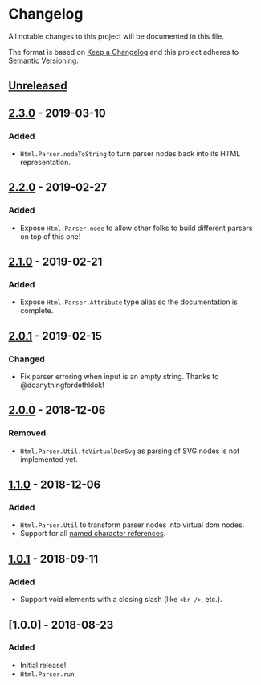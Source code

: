 # Changelog
All notable changes to this project will be documented in this file.

The format is based on [Keep a Changelog](http://keepachangelog.com/en/1.0.0/)
and this project adheres to [Semantic Versioning](http://semver.org/spec/v2.0.0.html).

## [Unreleased]

## [2.3.0] - 2019-03-10
### Added
- `Html.Parser.nodeToString` to turn parser nodes back into its HTML representation.

## [2.2.0] - 2019-02-27
### Added
- Expose `Html.Parser.node` to allow other folks to build different parsers on top of this one!

## [2.1.0] - 2019-02-21
### Added
- Expose `Html.Parser.Attribute` type alias so the documentation is complete.

## [2.0.1] - 2019-02-15
### Changed
- Fix parser erroring when input is an empty string. Thanks to @doanythingfordethklok!

## [2.0.0] - 2018-12-06
### Removed
- `Html.Parser.Util.toVirtualDomSvg` as parsing of SVG nodes is not implemented yet.

## [1.1.0] - 2018-12-06
### Added
- `Html.Parser.Util` to transform parser nodes into virtual dom nodes.
- Support for all [named character references][named-character-references].

## [1.0.1] - 2018-09-11
### Added
- Support void elements with a closing slash (like `<br />`, etc.).

## [1.0.0] - 2018-08-23
### Added
- Initial release!
- `Html.Parser.run`

[named-character-references]: https://www.w3.org/TR/html5/syntax.html#named-character-references

[Unreleased]: https://github.com/hecrj/html-parser/compare/2.3.0...HEAD
[2.3.0]: https://github.com/hecrj/html-parser/compare/2.2.0...2.3.0
[2.2.0]: https://github.com/hecrj/html-parser/compare/2.1.0...2.2.0
[2.1.0]: https://github.com/hecrj/html-parser/compare/2.0.1...2.1.0
[2.0.1]: https://github.com/hecrj/html-parser/compare/2.0.0...2.0.1
[2.0.0]: https://github.com/hecrj/html-parser/compare/1.1.0...2.0.0
[1.1.0]: https://github.com/hecrj/html-parser/compare/1.0.1...1.1.0
[1.0.1]: https://github.com/hecrj/html-parser/compare/1.0.0...1.0.1
